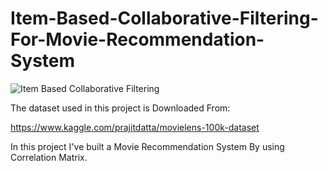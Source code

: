 # Item-Based-Collaborative-Filtering-For-Movie-Recommendation-System

![Item Based Collaborative Filtering](https://user-images.githubusercontent.com/38619289/138551258-5481afcf-cf4b-43fd-a83c-45f2ef9df370.png)

The dataset used in this project is Downloaded From: 

https://www.kaggle.com/prajitdatta/movielens-100k-dataset

In this project I've built a Movie Recommendation System By using Correlation Matrix.
